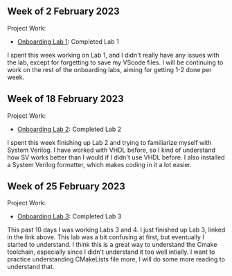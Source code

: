## Week of 2 February 2023

Project Work:

- [Onboarding Lab 1](https://github.com/geoffguin124/NYUProcDesignLabs): Completed Lab 1

I spent this week working on Lab 1, and I didn't really have any issues with the lab, except for
forgetting to save my VScode files. I will be continuing to work on the rest of the onboarding labs,
aiming for getting 1-2 done per week.

## Week of 18 February 2023

Project Work:

- [Onboarding Lab 2](https://github.com/geoffguin124/NYUProcDesignLabs): Completed Lab 2

I spent this week finishing up Lab 2 and trying to familiarize myself with System Verilog. I have worked with VHDL before, so I kind of understand how SV works better than I would if I didn't use VHDL before. I also installed a System Verilog formatter, which makes coding in it a lot easier.

## Week of 25 February 2023

Project Work:

- [Onboarding Lab 3](https://github.com/geoffguin124/NYUProcDesignLabs): Completed Lab 3

This past 10 days I was working Labs 3 and 4. I just finished up Lab 3, linked in the link above. This lab was a bit confusing at first, but eventually I started to understand. I think this is a great way to understand the Cmake toolchain, especially since I didn't understand it too well intially. I want to practice understanding CMakeLists file more, I will do some more reading to understand that.
